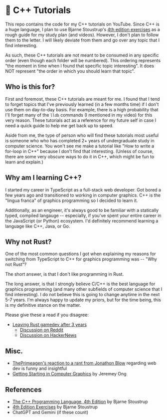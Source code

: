 # 🔮 C++ Tutorials

This repo contains the code for my C++ tutorials on YouTube. Since C++ is a huge
language, I plan to use Bjarne Stoustrup's [4th edition exercises](https://www.stroustrup.com/4thExercises.pdf)
as a rough guide for my study plan (and videos). However, I don't plan to follow
them to the letter. I will likely deviate from them and go over any topic that I
find interesting.

As such, these C++ tutorials are not meant to be consumed in any specific order
(even though each folder will be numbered). This ordering represents "the moment
in time when I found that specific topic interesting". It does NOT represent
"the order in which you should learn that topic".

<!-- For example, the first folder, titled `01-gdb-lldb-debugging` is likely a
topic at the intermediate level, but I learned it first (and made a video)
because I needed to step through some SFML code in my Shader Game Engine. The
second folder titled `02-compiler-linker` is a beginner friendly topic, but I
dove into it at a later point. In my ideal world, each video and/or folder is
fully self-contained and has all the info needed to learn that specific topic.
We'll see how that goes. -->

## Who is this for?

First and foremost, these C++ tutorials are meant for me. I found that I tend
to forget topics that I've previously learned (in a few months time) if I don't
use them on day-to-day basis. For example, there is a high probability that I'll
forget many of the `lldb` commands (I mentioned in my video) for this very reason.
These tutorials act as a reference for my future self in case I need a quick guide
to help me get back up to speed.

Aside from me, the type of person who will find these tutorials most useful is
someone who who has completed 2+ years of undergraduate study in computer science.
You won't see me make a tutorial like "How to write a for-loop in C++" because
I don't find that interesting. (Unless of course, there are some very obscure
ways to do it in C++, which might be fun to learn and explain.)

## Why am I learning C++?

I started my career in TypeScript as a full-stack web developer. Got bored a few
years ago and transitioned to working in computer graphics. C++ is the "lingua
franca" of graphics programming so I decided to learn it.

Additionally, as an engineer, it's always good to be familiar with a statically
typed, compiled langauge -- especially, if you've spent your entire career in the
JavaScript (or Python) ecosystem. I'd definitely recommend learning a language
like C++, Java, or Go.

<!-- I've also discussed my reasoning for why I'm switching from TypeScript to C++
for graphics programming in this [YouTube video](https://www.youtube.com/watch?v=PbN_Arh8_ec). -->

## Why not Rust?

One of the most common questions I got when explaining my reasons for switching
from TypeScript to C++ for graphics programming was -- "Why not Rust"?

The short answer, is that I don't like programming in Rust.

The long answer, is that I strongly believe C/C++ is the best language for
graphics programming (and many other subfields of computer science that I find
interesting). I do not believe this is going to change anytime in the next 5-7
years. I'm always happy to update my priors, but for the time being, this is my
definitive stance on the matter.

Please give these a read if you disagree:

- [Leaving Rust gamedev after 3 years](https://loglog.games/blog/leaving-rust-gamedev/)
  - [Discussion on Reddit](https://www.reddit.com/r/rust/comments/1cdqdsi/lessons_learned_after_3_years_of_fulltime_rust/)
  - [Discussion on HackerNews](https://news.ycombinator.com/item?id=40172033)

## Misc.

- [ThePrimeagen's reaction to a rant from Jonathon Blow](https://www.youtube.com/watch?v=znmZA_n485I) regarding web dev is funny and insightful
- [Getting Starting in Computer Graphics](https://www.jeremyong.com/graphics/2024/05/19/getting-started-in-computer-graphics/) by Jeremey Ong

## References

- [The C++ Programming Language, 4th Edition](https://www.stroustrup.com/4th.html) by Bjarne Stoustrup
- [4th Edition Exercises](https://www.stroustrup.com/4thExercises.pdf) by Bjarne Stoustrup
- ChatGPT and Gemini (if these count)
